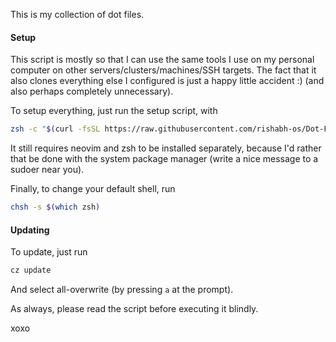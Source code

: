 This is my collection of dot files.

#### Setup

This script is mostly so that I can use the same tools I use on my personal computer on other servers/clusters/machines/SSH targets. The fact that it also clones everything else I configured is just a happy little accident :) (and also perhaps completely unnecessary).

To setup everything, just run the setup script, with

```bash
zsh -c "$(curl -fsSL https://raw.githubusercontent.com/rishabh-os/Dot-Files/refs/heads/main/Custom/setup.sh)"
```

It still requires neovim and zsh to be installed separately, because I'd rather that be done with the system package manager (write a nice message to a sudoer near you).

Finally, to change your default shell, run

```bash
chsh -s $(which zsh)
```

#### Updating

To update, just run

```bash
cz update
```
And select all-overwrite (by pressing `a` at the prompt).

As always, please read the script before executing it blindly.

xoxo
